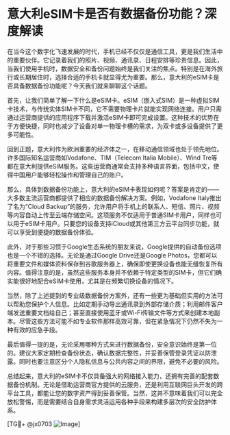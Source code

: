 # 意大利eSIM卡是否有数据备份功能？深度解读

在当今这个数字化飞速发展的时代，手机已经不仅仅是通信工具，更是我们生活中的重要伙伴。它记录着我们的照片、视频、通讯录、日程安排等珍贵信息。因此，当我们使用手机时，数据安全和备份问题始终是我们关注的焦点。特别是在海外旅行或长期居住时，选择合适的手机卡就显得尤为重要。那么，意大利的eSIM卡是否具备数据备份功能呢？今天我们就来聊聊这个话题。

首先，让我们简单了解一下什么是eSIM卡。eSIM（嵌入式SIM）是一种虚拟SIM卡技术，与传统实体SIM卡不同，它不需要物理卡片就能实现网络连接。用户只需通过运营商提供的应用程序下载并激活eSIM卡即可完成设置。这种技术的优势在于方便快捷，同时也减少了设备对单一物理卡槽的需求，为双卡或多设备提供了更多可能性。

回到正题，意大利作为欧洲重要的经济体之一，在移动通信领域也处于领先地位。许多国际知名运营商如Vodafone、TIM（Telecom Italia Mobile）、Wind Tre等都在意大利提供eSIM服务。这些运营商通常会支持多种语言界面，包括中文，使得中国用户能够轻松操作和管理自己的账户。

那么，具体到数据备份功能上，意大利的eSIM卡表现如何呢？答案是肯定的——大多数主流运营商都提供了相应的数据备份解决方案。例如，Vodafone Italy推出了名为“Cloud Backup”的服务，允许用户将手机上的联系人、短信、照片、视频等内容自动上传至云端存储空间。这项服务不仅适用于普通SIM卡用户，同样也可以用于eSIM卡用户。只要您的设备支持iCloud或其他第三方云平台同步功能，就可以享受到便捷的数据备份体验。

此外，对于那些习惯于Google生态系统的朋友来说，Google提供的自动备份选项也是一个不错的选择。无论是通过Google Drive还是Google Photos，您都可以将重要文件和媒体资料保存到谷歌服务器上，确保即使更换设备也能无缝恢复所有内容。值得注意的是，虽然这些服务本身并不依赖于特定类型的SIM卡，但它们确实能很好地配合eSIM卡使用，尤其是在频繁切换设备的情况下。

当然，除了上述提到的专业级数据备份方案外，还有一些更为基础但实用的方法可以帮助您保护个人信息。比如定期手动导出通讯录到外部存储介质；利用邮件客户端发送重要文档给自己；甚至直接使用蓝牙或Wi-Fi传输文件等方式来创建本地副本。尽管这些方法可能不如专业软件那样高效可靠，但在紧急情况下仍然不失为一种有效的应急手段。

最后值得一提的是，无论采用哪种方式来进行数据备份，安全意识始终是第一位的。建议大家定期检查备份状态，确认数据完整性，并妥善保管登录凭证以防泄露。同时也要注意区分个人隐私信息与公共内容之间的界限，避免不必要的风险。

总结起来，意大利的eSIM卡不仅具备强大的网络接入能力，还拥有完善的配套数据备份机制。无论是借助运营商官方提供的云服务，还是利用互联网巨头开发的跨平台工具，都能让您的数字资产得到妥善保管。当然，这并不意味着我们可以完全放松警惕，而是需要结合自身需求灵活运用各种手段来构建多层次的安全防护体系。

[TG💪+ @jx0703 ![Image](https://github.com/user-attachments/assets/dbca1d08-cadb-493c-b0ec-ad6f7a83f270)]